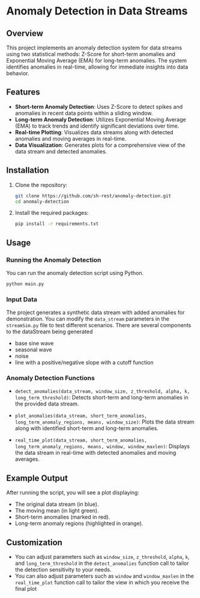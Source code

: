 # Anomaly Detection in Data Streams

## Overview

This project implements an anomaly detection system for data streams using two statistical methods: Z-Score for short-term anomalies and Exponential Moving Average (EMA) for long-term anomalies. The system identifies anomalies in real-time, allowing for immediate insights into data behavior.

## Features

- **Short-term Anomaly Detection**: Uses Z-Score to detect spikes and anomalies in recent data points within a sliding window.
- **Long-term Anomaly Detection**: Utilizes Exponential Moving Average (EMA) to track trends and identify significant deviations over time.
- **Real-time Plotting**: Visualizes data streams along with detected anomalies and moving averages in real-time.
- **Data Visualization**: Generates plots for a comprehensive view of the data stream and detected anomalies.

## Installation

1. Clone the repository:

   ```bash
   git clone https://github.com/sh-rest/anomaly-detection.git
   cd anomaly-detection
   ```

2. Install the required packages:

   ```bash
   pip install -r requirements.txt
   ```

## Usage

### Running the Anomaly Detection

You can run the anomaly detection script using Python.

```bash
python main.py
```

### Input Data

The project generates a synthetic data stream with added anomalies for demonstration. You can modify the `data_stream` parameters in the `streamSim.py` file to test different scenarios.
There are several components to the dataStream being generated

- base sine wave
- seasonal wave
- noise
- line with a positive/negative slope with a cutoff function

### Anomaly Detection Functions

- `detect_anomalies(data_stream, window_size, z_threshold, alpha, k, long_term_threshold)`: Detects short-term and long-term anomalies in the provided data stream.

- `plot_anomalies(data_stream, short_term_anomalies, long_term_anomaly_regions, means, window_size)`: Plots the data stream along with identified short-term and long-term anomalies.

- `real_time_plot(data_stream, short_term_anomalies, long_term_anomaly_regions, means, window, window_maxlen)`: Displays the data stream in real-time with detected anomalies and moving averages.

## Example Output

After running the script, you will see a plot displaying:

- The original data stream (in blue).
- The moving mean (in light green).
- Short-term anomalies (marked in red).
- Long-term anomaly regions (highlighted in orange).

## Customization

- You can adjust parameters such as `window_size`, `z_threshold`, `alpha`, `k`, and `long_term_threshold` in the `detect_anomalies` function call to tailor the detection sensitivity to your needs.
- You can also adjust parameters such as `window` and `window_maxlen` in the `real_time_plot` function call to tailor the view in which you receive the final plot

